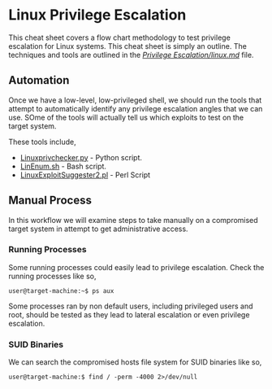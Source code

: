 # Linux Privilege Escalation
This cheat sheet covers a flow chart methodology to test privilege escalation for Linux systems. This cheat sheet is simply an outline. The techniques and tools are outlined in the [*Privilege Escalation/linux.md*](https://github.com/weaknetlabs/Penetration-Testing-Grimoire/blob/master/Privilege%20Escalation/linux.md) file. 

## Automation
Once we have a low-level, low-privileged shell, we should run the tools that attempt to automatically identify any privilege escalation angles that we can use. SOme of the tools will actually tell us which exploits to test on the target system.

These tools include,
* [Linuxprivchecker.py](https://github.com/weaknetlabs/Penetration-Testing-Grimoire/blob/master/Privilege%20Escalation/Tools/linuxprivchecker.py) - Python script.
* [LinEnum.sh](https://github.com/weaknetlabs/Penetration-Testing-Grimoire/blob/master/Privilege%20Escalation/Tools/LinEnum.sh) - Bash script.
* [LinuxExploitSuggester2.pl](https://github.com/weaknetlabs/Penetration-Testing-Grimoire/blob/master/Privilege%20Escalation/Tools/LinuxExploitSuggester2.pl) - Perl Script

## Manual Process
In this workflow we will examine steps to take manually on a compromised target system in attempt to get administrative access.
### Running Processes
Some running processes could easily lead to privilege escalation. Check the running processes like so,
```
user@target-machine:~$ ps aux
```
Some processes ran by non default users, including privileged users and root, should be tested as they lead to lateral escalation or even privilege escalation.
### SUID Binaries
We can search the compromised hosts file system for SUID binaries like so,
```
user@target-machine:$ find / -perm -4000 2>/dev/null
```
